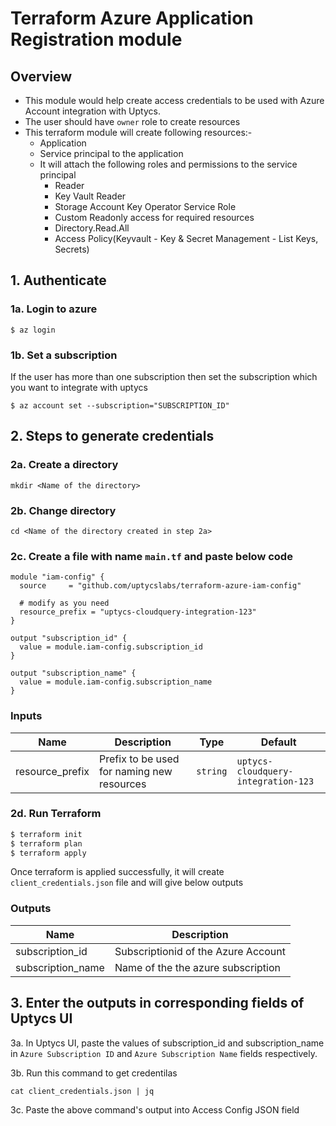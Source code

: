 # Terraform Azure Application Registration module

## Overview

* This module would help create access credentials to be used with Azure Account integration with Uptycs.
* The user should have `owner` role to create resources
* This terraform module will create following resources:-
  * Application
  * Service principal to the application
  * It will attach the following roles and permissions to the service principal
    * Reader
    * Key Vault Reader
    * Storage Account Key Operator Service Role
    * Custom Readonly access for required resources
    * Directory.Read.All
    * Access Policy(Keyvault - Key & Secret Management - List Keys, Secrets)

## 1. Authenticate

### 1a. Login to azure

```
$ az login
```

### 1b. Set a subscription

If the user has more than one subscription then set the subscription which you want to integrate with uptycs

```
$ az account set --subscription="SUBSCRIPTION_ID"
```

## 2. Steps to generate credentials

### 2a. Create a directory

```
mkdir <Name of the directory>
```

### 2b. Change directory

```
cd <Name of the directory created in step 2a>
```

### 2c. Create a file with name `main.tf` and paste below code

```
module "iam-config" {
  source     = "github.com/uptycslabs/terraform-azure-iam-config"

  # modify as you need
  resource_prefix = "uptycs-cloudquery-integration-123"
}

output "subscription_id" {
  value = module.iam-config.subscription_id
}

output "subscription_name" {
  value = module.iam-config.subscription_name
}
```

### Inputs


| Name            | Description                                | Type     | Default                         |
| ----------------- | -------------------------------------------- | ---------- | --------------------------------- |
| resource_prefix | Prefix to be used for naming new resources | `string` | `uptycs-cloudquery-integration-123` |

### 2d. Run Terraform

```sh
$ terraform init
$ terraform plan
$ terraform apply
```

Once terraform is applied successfully, it will create `client_credentials.json` file and will give below outputs

### Outputs


| Name              | Description                         |
| ------------------- | ------------------------------------- |
| subscription_id   | Subscriptionid of the Azure Account |
| subscription_name | Name of the the azure subscription  |

## 3. Enter the outputs in corresponding fields of Uptycs UI

3a. In Uptycs UI, paste the values of subscription_id and subscription_name in `Azure Subscription ID` and `Azure Subscription Name` fields respectively.

3b. Run this command to get credentilas

```
cat client_credentials.json | jq
```

3c. Paste the above command's output into Access Config JSON field
